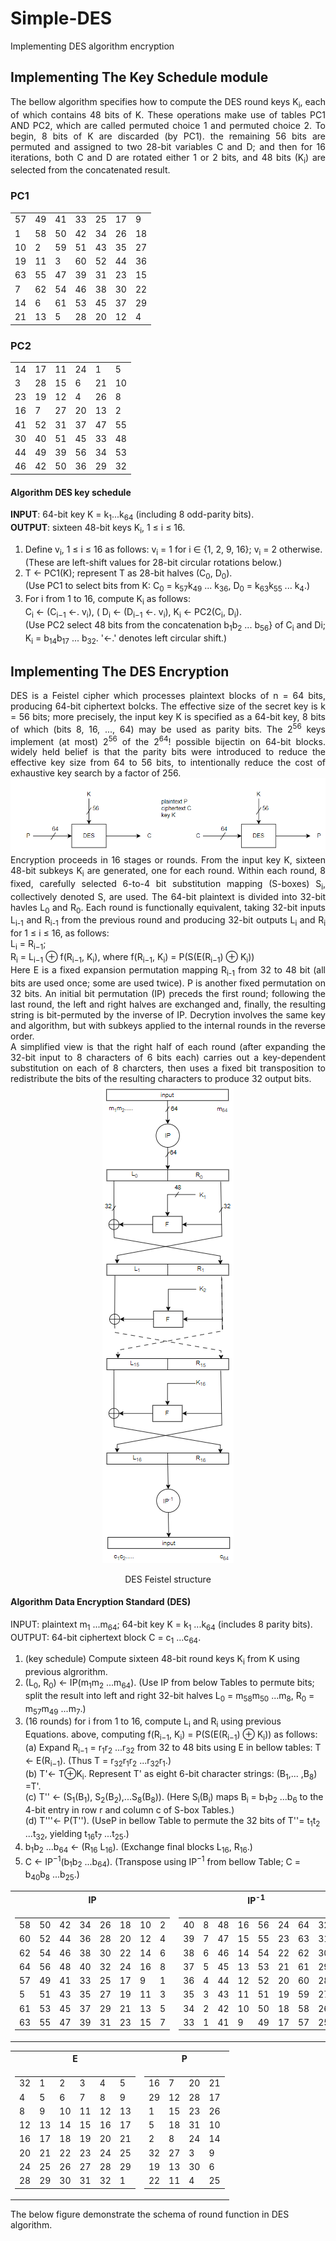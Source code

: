 # Simple-DES
Implementing DES algorithm encryption

## Implementing The Key Schedule module
<div align="justify">
The bellow algorithm specifies how to compute the DES round keys K<sub>i</sub>, each of which contains 48 bits of K. These operations make use of tables PC1 AND PC2, which are called permuted choice 1 and permuted choice 2. To begin, 8 bits of K are discarded (by PC1). the remaining 56 bits are permuted and assigned to two 28-bit variables C and D; and then for 16 iterations, both C and D are rotated either 1 or 2 bits, and 48 bits (K<sub>i</sub>) are selected from the concatenated result.
</div>

<div>
  

### PC1
|    |    |    |    |    |    |    |
|----|----|----|----|----|----|----|
| 57 | 49 | 41 | 33 | 25 | 17 |  9 |
|  1 | 58 | 50 | 42 | 34 | 26 | 18 |
| 10 |  2 | 59 | 51 | 43 | 35 | 27 |
| 19 | 11 |  3 | 60 | 52 | 44 | 36 |
| 63 | 55 | 47 | 39 | 31 | 23 | 15 |
|  7 | 62 | 54 | 46 | 38 | 30 | 22 |
| 14 |  6 | 61 | 53 | 45 | 37 | 29 |
| 21 | 13 |  5 | 28 | 20 | 12 |  4 |

### PC2
|    |    |    |    |    |    |
|----|----|----|----|----|----|
| 14 | 17 | 11 | 24 |  1 |  5 |
|  3 | 28 | 15 |  6 | 21 | 10 |
| 23 | 19 | 12 |  4 | 26 |  8 |
| 16 |  7 | 27 | 20 | 13 |  2 |
| 41 | 52 | 31 | 37 | 47 | 55 |
| 30 | 40 | 51 | 45 | 33 | 48 |
| 44 | 49 | 39 | 56 | 34 | 53 |
| 46 | 42 | 50 | 36 | 29 | 32 |

</div>
<div align="justify">

#### Algorithm DES key schedule

**INPUT**: 64-bit key K = k<sub>1</sub>...k<sub>64</sub> (including 8 odd-parity bits).  
**OUTPUT**: sixteen 48-bit keys K<sub>i</sub>, 1 ≤ i ≤ 16.

1. Define v<sub>i</sub>, 1 ≤ i ≤ 16 as follows: v<sub>i</sub> = 1 for i ∈ {1, 2, 9, 16}; v<sub>i</sub> = 2 otherwise.  
   (These are left-shift values for 28-bit circular rotations below.)
2. T ← PC1(K); represent T as 28-bit halves (C<sub>0</sub>, D<sub>0</sub>).  
   (Use PC1 to select bits from K: C<sub>0</sub> = k<sub>57</sub>k<sub>49</sub> ... k<sub>36</sub>, D<sub>0</sub> = k<sub>63</sub>k<sub>55</sub> ... k<sub>4</sub>.)
3. For i from 1 to 16, compute K<sub>i</sub> as follows:  
   C<sub>i</sub> ← (C<sub>i−1</sub> ←. v<sub>i</sub>), \( D<sub>i</sub> ← (D<sub>i−1</sub> ←. v<sub>i</sub>),  K<sub>i</sub> ← PC2(C<sub>i</sub>, D<sub>i</sub>).  
   (Use PC2 select 48 bits from the concatenation b<sub>1</sub>b<sub>2</sub> ... b<sub>56</sub>} of C<sub>i</sub> and D<sun>i</sub>; K<sub>i</sub> = b<sub>14</sub>b<sub>17</sub> ... b<sub>32</sub>. '←.' denotes left circular shift.)
  
</div>

## Implementing The DES Encryption

<div align="justify">
  DES is a Feistel cipher which processes plaintext blocks of n = 64 bits, producing 
  64-bit ciphertext bolcks. The effective size of the secret key is k = 56 bits; more   precisely, the input key K is specified as a 64-bit key, 8 bits of which (bits 8,     16, ..., 64) may be used as parity bits. The 2<sup>56</sup> keys implement (at        most) 2<sup>56</sup> of the 2<sup>64</sup>! possible bijectin on 64-bit blocks.       widely held belief is that the parity bits were introduced to reduce the effective    key size from 64 to 56 bits, to intentionally reduce the cost of exhaustive key   
  search by a factor of 256.
</div>

<div align="center">
  <img src="https://github.com/sepehr-jafari/Simple-DES/blob/main/img/DES%20Big%20Picture.PNG?raw">
</div>

<div align="justify">
  Encryption proceeds in 16 stages or rounds. From the input key K, sixteen 48-bit subkeys K<sub>i</sub> are generated, one for each round. Within each round, 8 fixed, carefully selected 6-to-4 bit substitution mapping (S-boxes) S<sub>i</sub>, collectively denoted S, are used. The 64-bit plaintext is divided into 32-bit havles L<sub>0</sub> and R<sub>0</sub>. Each round is functionally equivalent, taking 32-bit inputs L<sub>i-1</sub> and R<sub>i-1</sub> from the previous round and producing 32-bit outputs L<sub>i</sub> and R<sub>i</sub> for 1 ≤ i ≤ 16, as follows:
</div>

<div>
  L<sub>i</sub> = R<sub>i−1</sub>; <br>
  R<sub>i</sub> = L<sub>i−1</sub> ⊕ f(R<sub>i−1</sub>, K<sub>i</sub>), where         
  f(R<sub>i−1</sub>, K<sub>i</sub>) = P(S(E(R<sub>i−1</sub>) ⊕ K<sub>i</sub>))
</div>

<div align="justify">
  Here E is a fixed expansion permutation mapping R<sub>i-1</sub> from 32 to 48 bit (all bits are used once; some are used twice). P  is another fixed permutation on 32 bits. An initial bit permutation (IP) preceds the first round; following the last round, the left and right halves are exchanged and, finally, the resulting string is bit-permuted by the inverse of IP. Decrytion involves the same key and algorithm, but with subkeys applied to the internal rounds in the reverse order.<br>
  A simplified view is that the right half of each round (after expanding the 32-bit input to 8 characters of 6 bits each) carries out a key-dependent substitution on each of 8 charcters, then uses a fixed bit transposition to redistribute the bits of the resulting characters to produce 32 output bits.
  
</div>

<div align="center">
  <img src="https://github.com/sepehr-jafari/Simple-DES/blob/main/img/Feistel.PNG" title="DES Feistel structure">
  <p>DES Feistel structure</p>
</div>

<div>
  
   #### Algorithm Data Encryption Standard (DES)
   INPUT: plaintext m<sub>1</sub> ...m<sub>64</sub>; 64-bit key K = k<sub>1</sub> ...k<sub>64</sub> (includes 8 parity bits).
  OUTPUT: 64-bit ciphertext block C = c<sub>1</sub> ...c<sub>64</sub>.
  1. (key schedule) Compute sixteen 48-bit round keys K<sub>i</sub> from K using previous algrorithm.
  2. (L<sub>0</sub>, R<sub>0</sub>) ← IP(m<sub>1</sub>m<sub>2</sub> ...m<sub>64</sub>). (Use IP from below Tables to permute bits; split the
  result into left and right 32-bit halves L<sub>0</sub> = m<sub>58</sub>m<sub>50</sub> ...m<sub>8</sub>, R<sub>0</sub> = m<sub>57</sub>m<sub>49</sub> ...m<sub>7</sub>.)
  3. (16 rounds) for i from 1 to 16, compute L<sub>i</sub> and R<sub>i</sub> using previous Equations.
  above, computing f(R<sub>i−1</sub>, K<sub>i</sub>) = P(S(E(R<sub>i−1</sub>) ⊕ K<sub>i</sub>)) as follows:
  (a) Expand R<sub>i−1</sub> = r<sub>1</sub>r<sub>2</sub> ...r<sub>32</sub> from 32 to 48 bits using E in bellow tables:
  T ← E(R<sub>i−1</sub>). (Thus T = r<sub>32</sub>r<sub>1</sub>r<sub>2</sub> ...r<sub>32</sub>r<sub>1</sub>.) <br>
  (b) T'← T⊕K<sub>i</sub>. Represent T' as eight 6-bit character strings: (B<sub>1</sub>,... ,B<sub>8</sub>) =T'.<br>
  (c) T'' ← (S<sub>1</sub>(B<sub>1</sub>), S<sub>2</sub>(B<sub>2</sub>),...S<sub>8</sub>(B<sub>8</sub>)). (Here S<sub>i</sub>(B<sub>i</sub>) maps B<sub>i</sub> = b<sub>1</sub>b<sub>2</sub> ...b<sub>6</sub> to the 4-bit entry in row r and column c of S-box Tables.)<br>
  (d) T'''← P(T''). (UseP in bellow Table to permute the 32 bits of T''= t<sub>1</sub>t<sub>2</sub> ...t<sub>32</sub>, yielding t<sub>16</sub>t<sub>7</sub> ...t<sub>25</sub>.)
  4. b<sub>1</sub>b<sub>2</sub> ...b<sub>64</sub> ← (R<sub>16</sub> L<sub>16</sub>). (Exchange final blocks L<sub>16</sub>, R<sub>16</sub>.)
  5. C ← IP<sup>−1</sup>(b<sub>1</sub>b<sub>2</sub> ...b<sub>64</sub>). (Transpose using IP<sup>−1</sup> from bellow Table; C = b<sub>40</sub>b<sub>8</sub> ...b<sub>25</sub>.)
</div>

<table>
<tr><th>IP </th><th>IP<sup>-1</sup></th></tr>
<tr><td>

|    |    |    |    |    |    |    |    |
|----|----|----|----|----|----|----|----|
| 58 | 50 | 42 | 34 | 26 | 18 | 10 | 2  |
| 60 | 52 | 44 | 36 | 28 | 20 | 12 | 4  |
| 62 | 54 | 46 | 38 | 30 | 22 | 14 | 6  |
| 64 | 56 | 48 | 40 | 32 | 24 | 16 | 8  |
| 57 | 49 | 41 | 33 | 25 | 17 | 9  | 1  |
| 5  | 51 | 43 | 35 | 27 | 19 | 11 | 3  |
| 61 | 53 | 45 | 37 | 29 | 21 | 13 | 5  |
| 63 | 55 | 47 | 39 | 31 | 23 | 15 | 7  |

</td><td>

|    |    |    |    |    |    |    |    |
|----|----|----|----|----|----|----|----|
| 40 | 8  | 48 | 16 | 56 | 24 | 64 | 32 |
| 39 | 7  | 47 | 15 | 55 | 23 | 63 | 31 |
| 38 | 6  | 46 | 14 | 54 | 22 | 62 | 30 |
| 37 | 5  | 45 | 13 | 53 | 21 | 61 | 29 |
| 36 | 4  | 44 | 12 | 52 | 20 | 60 | 28 |
| 35 | 3  | 43 | 11 | 51 | 19 | 59 | 27 |
| 34 | 2  | 42 | 10 | 50 | 18 | 58 | 26 |
| 33 | 1  | 41 | 9  | 49 | 17 | 57 | 25 |

</td></tr> </table>

<table>
<tr><th>E </th><th>P</th></tr>
<tr><td>

|    |    |    |    |    |    | 
|----|----|----|----|----|----|
| 32 | 1  | 2  | 3  | 4  | 5  |
| 4  | 5  | 6  | 7  | 8  | 9  |
| 8  | 9  | 10 | 11 | 12 | 13 |
| 12 | 13 | 14 | 15 | 16 | 17 |
| 16 | 17 | 18 | 19 | 20 | 21 |
| 20 | 21 | 22 | 23 | 24 | 25 |
| 24 | 25 | 26 | 27 | 28 | 29 |
| 28 | 29 | 30 | 31 | 32 | 1  |

</td><td>

|    |    |    |    |
|----|----|----|----|
| 16 | 7  | 20 | 21 |
| 29 | 12 | 28 | 17 |
| 1  | 15 | 23 | 26 |
| 5  | 18 | 31 | 10 |
| 2  | 8  | 24 | 14 |
| 32 | 27 | 3  | 9  |
| 19 | 13 | 30 | 6  |
| 22 | 11 | 4  | 25 |

</td></tr> </table>

<div>
  The below figure demonstrate the schema of round function in DES algorithm.
</div>

<div>
  <img >
</div>
